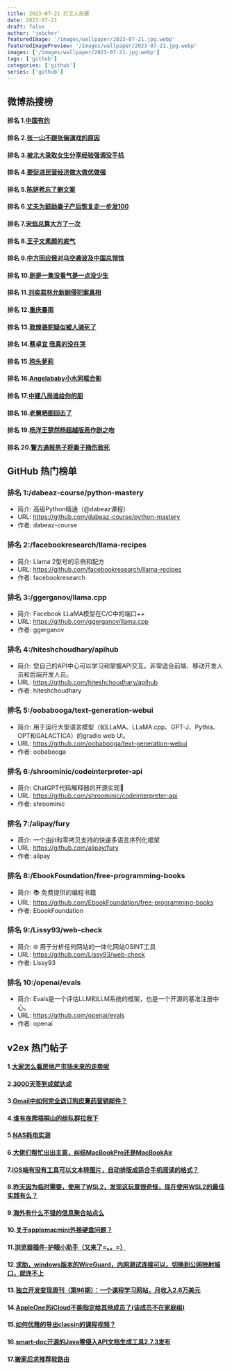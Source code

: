 ```yaml
---
title: 2023-07-21 打工人日报
date: 2023-07-21
draft: false
author: 'jobcher'
featuredImage: '/images/wallpaper/2023-07-21.jpg.webp'
featuredImagePreview: '/images/wallpaper/2023-07-21.jpg.webp'
images: ['/images/wallpaper/2023-07-21.jpg.webp']
tags: ['github']
categories: ['github']
series: ['github']
---
```


## 微博热搜榜

#### 排名 1.[中国有约](https://s.weibo.com/weibo?q=中国有约)
#### 排名 2.[张一山不跟张俪演戏的原因](https://s.weibo.com/weibo?q=张一山不跟张俪演戏的原因)
#### 排名 3.[被北大录取女生分享经验强调没手机](https://s.weibo.com/weibo?q=被北大录取女生分享经验强调没手机)
#### 排名 4.[要促进民营经济做大做优做强](https://s.weibo.com/weibo?q=要促进民营经济做大做优做强)
#### 排名 5.[陈妍希忘了删文案](https://s.weibo.com/weibo?q=陈妍希忘了删文案)
#### 排名 6.[丈夫为鼓励妻子产后恢复走一步发100](https://s.weibo.com/weibo?q=丈夫为鼓励妻子产后恢复走一步发100)
#### 排名 7.[宋焰总算大方了一次](https://s.weibo.com/weibo?q=宋焰总算大方了一次)
#### 排名 8.[王子文素颜的底气](https://s.weibo.com/weibo?q=王子文素颜的底气)
#### 排名 9.[中方回应俄对乌空袭波及中国总领馆](https://s.weibo.com/weibo?q=中方回应俄对乌空袭波及中国总领馆)
#### 排名 10.[剧是一集没看气是一点没少生](https://s.weibo.com/weibo?q=剧是一集没看气是一点没少生)
#### 排名 11.[刘奕君林允新剧侵犯案真相](https://s.weibo.com/weibo?q=刘奕君林允新剧侵犯案真相)
#### 排名 12.[重庆暴雨](https://s.weibo.com/weibo?q=重庆暴雨)
#### 排名 13.[敦煌骆驼疑似被人骑死了](https://s.weibo.com/weibo?q=敦煌骆驼疑似被人骑死了)
#### 排名 14.[蔡卓宜 我真的没在哭](https://s.weibo.com/weibo?q=蔡卓宜我真的没在哭)
#### 排名 15.[狗头萝莉](https://s.weibo.com/weibo?q=狗头萝莉)
#### 排名 16.[Angelababy小水同框合影](https://s.weibo.com/weibo?q=Angelababy小水同框合影)
#### 排名 17.[中建八局谁给你的胆](https://s.weibo.com/weibo?q=中建八局谁给你的胆)
#### 排名 18.[老舅晒图回击了](https://s.weibo.com/weibo?q=老舅晒图回击了)
#### 排名 19.[杨洋王楚然杨超越版恶作剧之吻](https://s.weibo.com/weibo?q=杨洋王楚然杨超越版恶作剧之吻)
#### 排名 20.[警方通报男子将妻子捅伤致死](https://s.weibo.com/weibo?q=警方通报男子将妻子捅伤致死)
## GitHub 热门榜单

### 排名 1:/dabeaz-course/python-mastery
- 简介: 高级Python精通（@dabeaz课程）
- URL: https://github.com/dabeaz-course/python-mastery
- 作者: dabeaz-course 

### 排名 2:/facebookresearch/llama-recipes
- 简介: Llama 2型号的示例和配方
- URL: https://github.com/facebookresearch/llama-recipes
- 作者: facebookresearch 

### 排名 3:/ggerganov/llama.cpp
- 简介: Facebook LLaMA模型在C/C中的端口++
- URL: https://github.com/ggerganov/llama.cpp
- 作者: ggerganov 

### 排名 4:/hiteshchoudhary/apihub
- 简介: 您自己的API中心可以学习和掌握API交互。非常适合前端、移动开发人员和后端开发人员。
- URL: https://github.com/hiteshchoudhary/apihub
- 作者: hiteshchoudhary 

### 排名 5:/oobabooga/text-generation-webui
- 简介: 用于运行大型语言模型（如LLaMA、LLaMA.cpp、GPT-J、Pythia、OPT和GALACTICA）的gradio web UI。
- URL: https://github.com/oobabooga/text-generation-webui
- 作者: oobabooga 

### 排名 6:/shroominic/codeinterpreter-api
- 简介: ChatGPT代码解释器的开源实现👾
- URL: https://github.com/shroominic/codeinterpreter-api
- 作者: shroominic 

### 排名 7:/alipay/fury
- 简介: 一个由jit和零拷贝支持的快速多语言序列化框架
- URL: https://github.com/alipay/fury
- 作者: alipay 

### 排名 8:/EbookFoundation/free-programming-books
- 简介: 📚 免费提供的编程书籍
- URL: https://github.com/EbookFoundation/free-programming-books
- 作者: EbookFoundation 

### 排名 9:/Lissy93/web-check
- 简介: 🌐 用于分析任何网站的一体化网站OSINT工具
- URL: https://github.com/Lissy93/web-check
- 作者: Lissy93 

### 排名 10:/openai/evals
- 简介: Evals是一个评估LLM和LLM系统的框架，也是一个开源的基准注册中心。
- URL: https://github.com/openai/evals
- 作者: openai 

## v2ex 热门帖子

#### 1.[大家怎么看房地产市场未来的走势呢](https://www.v2ex.com/t/958478#reply27)
#### 2.[3000天签到成就达成](https://www.v2ex.com/t/958476#reply25)
#### 3.[Gmail中如何完全退订狗皮膏药营销邮件？](https://www.v2ex.com/t/958475#reply12)
#### 4.[谁有夜爬梧桐山的组队群拉我下](https://www.v2ex.com/t/958482#reply6)
#### 5.[NAS耗电实测](https://www.v2ex.com/t/958488#reply6)
#### 6.[大佬们帮忙出出主意，纠结MacBookPro还是MacBookAir](https://www.v2ex.com/t/958494#reply6)
#### 7.[IOS端有没有工具可以文本转图片，自动排版成适合手机阅读的格式？](https://www.v2ex.com/t/958487#reply5)
#### 8.[昨天因为临时需要，使用了WSL2，发现这玩意很奇怪，现在使用WSL2的最佳实践有么？](https://www.v2ex.com/t/958484#reply2)
#### 9.[海外有什么不错的信息聚合站点么](https://www.v2ex.com/t/958496#reply2)
#### 10.[关于applemacmini外接硬盘问题？](https://www.v2ex.com/t/958479#reply1)
#### 11.[浏览器插件-护眼小助手（又来了=。。=）](https://www.v2ex.com/t/958483#reply1)
#### 12.[求助，windows版本的WireGuard，内网测试连接可以，切换到公网映射端口，就连不上](https://www.v2ex.com/t/958485#reply1)
#### 13.[独立开发变现周刊（第96期）：一个课程学习网站，月收入2.6万美元](https://www.v2ex.com/t/958481#reply0)
#### 14.[AppleOne的iCloud不能指定给其他成员了(该成员不在家庭组)](https://www.v2ex.com/t/958486#reply0)
#### 15.[如何优雅的导出classin的课程视频？](https://www.v2ex.com/t/958490#reply0)
#### 16.[smart-doc开源的Java零侵入API文档生成工具2.7.3发布](https://www.v2ex.com/t/958491#reply0)
#### 17.[搬家后求推荐软路由](https://www.v2ex.com/t/958497#reply0)
